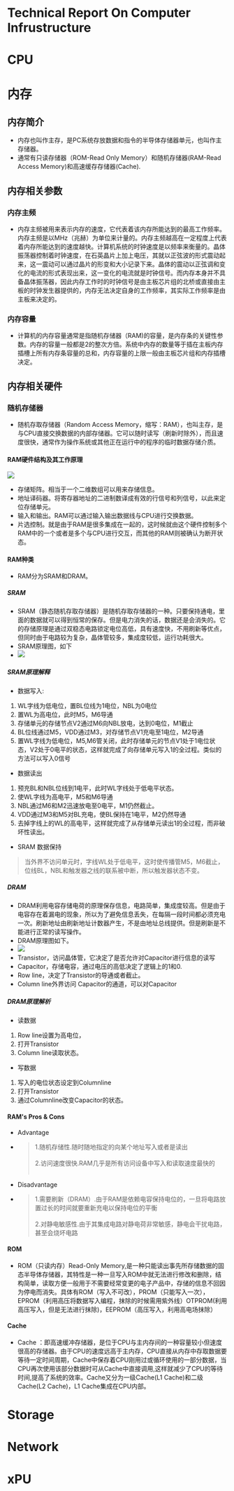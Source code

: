 #  Technical Report On Computer Infrustructure

# CPU



# 内存
## 内存简介
- 内存也叫作主存，是PC系统存放数据和指令的半导体存储器单元，也叫作主存储器。
- 通常有只读存储器（ROM-Read Only Memory）和随机存储器(RAM-Read Access Memory)和高速缓存存储器(Cache).
## 内存相关参数
### 内存主频
- 内存主频被用来表示内存的速度，它代表着该内存所能达到的最高工作频率。内存主频是以MHz（兆赫）为单位来计量的。内存主频越高在一定程度上代表着内存所能达到的速度越快。计算机系统的时钟速度是以频率来衡量的。晶体振荡器控制着时钟速度，在石英晶片上加上电压，其就以正弦波的形式震动起来，这一震动可以通过晶片的形变和大小记录下来。晶体的震动以正弦调和变化的电流的形式表现出来，这一变化的电流就是时钟信号。而内存本身并不具备晶体振荡器，因此内存工作时的时钟信号是由主板芯片组的北桥或直接由主板的时钟发生器提供的，内存无法决定自身的工作频率，其实际工作频率是由主板来决定的。
### 内存容量
- 计算机的内存容量通常是指随机存储器（RAM)的容量，是内存条的关键性参数。内存的容量一般都是2的整次方倍。系统中内存的数量等于插在主板内存插槽上所有内存条容量的总和，内存容量的上限一般由主板芯片组和内存插槽决定。
## 内存相关硬件
### 随机存储器
- 随机存取存储器（Random Access Memory，缩写：RAM），也叫主存，是与CPU直接交换数据的内部存储器。它可以随时读写（刷新时除外），而且速度很快，通常作为操作系统或其他正在运行中的程序的临时数据存储介质。
#### RAM硬件结构及其工作原理
![](memory/image/1.jpg)
- 存储矩阵。相当于一个二维数组可以用来存储信息。
- 地址译码器。将寄存器地址的二进制数译成有效的行信号和列信号，以此来定位存储单元。
- 输入和输出。RAM可以通过输入输出数据线与CPU进行交换数据。
- 片选控制。就是由于RAM是很多集成在一起的，这时候就由这个硬件控制多个RAM中的一个或者是多个与CPU进行交互，而其他的RAM则被确认为断开状态。
#### RAM种类
- RAM分为SRAM和DRAM。
##### SRAM
- SRAM（静态随机存取存储器）是随机存取存储器的一种。只要保持通电，里面的数据就可以得到恒常的保存。但是电力消失的话，数据还是会消失的。它的存储原理是通过双稳态电路锁定电位高低，具有速度快，不用刷新等优点，但同时由于电路较为复杂，晶体管较多，集成度较低，运行功耗很大。
- SRAM原理图，如下
- ![](memory/image/4.png)
##### SRAM原理解释
- 数据写入:
1. WL字线为低电位，置BL位线为1电位，NBL为0电位
2. 置WL为高电位，此时M5，M6导通
3. 存储单元的存储节点V2通过M6向NBL放电，达到0电位，M1截止
4. BL位线通过M5，VDD通过M3，对存储节点V1充电至1电位，M2导通
5. 置WL字线为低电位，M5,M6管关闭，此时存储单元的节点V1处于1电位状态，V2处于0电平的状态，这样就完成了向存储单元写入1的全过程。类似的方法可以写入0信号

- 数据读出
1. 预充BL和NBL位线到1电平，此时WL字线处于低电平状态。
2. 使WL字线为高电平，M5和M6导通
3. NBL通过M6和M2迅速放电至0电平，M1仍然截止。
4. VDD通过M3和M5对BL充电，使BL保持在1电平，M2仍然导通
5. 去掉字线上的WL的高电平，这样就完成了从存储单元读出1的全过程，而非破坏性读出。

- SRAM 数据保持
>当外界不访问单元时，字线WL处于低电平，这时使传播管M5，M6截止，位线BL，NBL和触发器之线的联系被中断，所以触发器状态不变。
>
##### DRAM
- DRAM利用电容存储电荷的原理保存信息，电路简单，集成度较高。但是由于电容存在着漏电的现象，所以为了避免信息丢失，在每隔一段时间都必须充电一次。刷新地址由刷新地址计数器产生，不是由地址总线提供。但是刷新是不能进行正常的读写操作。
- DRAM原理图如下。
- ![](/memory/image/2.jpg)
- Transistor，访问晶体管，它决定了是否允许对Capacitor进行信息的读写
- Capacitor，存储电容，通过电压的高低决定了逻辑上的1和0.
- Row line，决定了Transistor的导通或者截止。
- Column line外界访问 Capacitor的通道，可以对Capacitor
##### DRAM原理解析 
- 读数据
1. Row line设置为高电位，
2. 打开Transistor
3. Column line读取状态。
- 写数据
1. 写入的电位状态设定到Columnline
2. 打开Transistor
3. 通过Columnline改变Capacitor的状态。
#### RAM's Pros & Cons
- Advantage
- >1.随机存储性.随时随地指定的向某个地址写入或者是读出<br/><br/>
2.访问速度很快.RAM几乎是所有访问设备中写入和读取速度最快的<br/><br/>
- Disadvantage
- >1.需要刷新（DRAM）.由于RAM是依赖电容保持电位的，一旦将电路放置过长的时间就要重新充电以保持电位的平衡<br/><br/>
   2.对静电敏感性.由于其集成电路对静电荷非常敏感，静电会干扰电路，甚至会烧坏电路
#### ROM
- ROM（只读内存）Read-Only Memory,是一种只能读出事先所存储数据的固态半导体存储器，其特性是一种一旦写入ROM中就无法进行修改和删除，结构简单，读取方便一般用于不需要经常变更的电子产品中，存储的信息不回因为停电而消失。具体有ROM（写入不可改），PROM（只能写入一次），EPROM（利用高压将数据写入编程，抹除的时候需用紫外线）OTPROM(利用高压写入，但是无法进行抹除)，EEPROM（高压写入，利用高电场抹除）
#### Cache
- Cache ：即高速缓冲存储器，是位于CPU与主内存间的一种容量较小但速度很高的存储器。由于CPU的速度远高于主内存，CPU直接从内存中存取数据要等待一定时间周期，Cache中保存着CPU刚用过或循环使用的一部分数据，当CPU再次使用该部分数据时可从Cache中直接调用,这样就减少了CPU的等待时间,提高了系统的效率。Cache又分为一级Cache(L1 Cache)和二级Cache(L2 Cache)，L1 Cache集成在CPU内部。





# Storage



# Network



# xPU